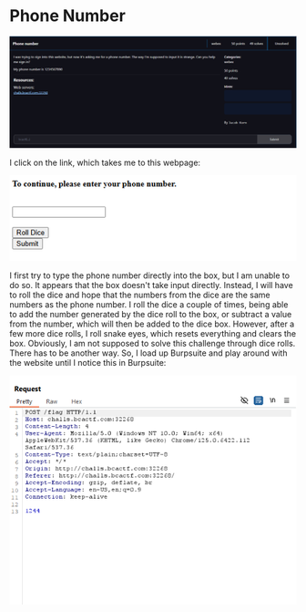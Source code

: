 # Phone Number
![](../images/phone-number-part-1.png)

I click on the link, which takes me to this webpage:

![](../images/phone-number-part-2.png)

I first try to type the phone number directly into the box, but I am unable to do so. It appears that the box doesn't take input directly. Instead, I will have to roll the dice and hope that the numbers from the dice are the same numbers as the phone number. I roll the dice a couple of times, being able to add the number generated by the dice roll to the box, or subtract a value from the number, which will then be added to the dice box. However, after a few more dice rolls, I roll snake eyes, which resets everything and clears the box. Obviously, I am not supposed to solve this challenge through dice rolls. There has to be another way. So, I load up Burpsuite and play around with the website until I notice this in Burpsuite:

![](../images/phone-number-part-3.png)

